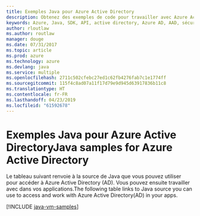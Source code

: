 ```yaml
---
title: Exemples Java pour Azure Active Directory
description: Obtenez des exemples de code pour travailler avec Azure Active Directory à partir de vos applications Java.
keywords: Azure, Java, SDK, API, active directory, Azure AD, AAD, sécurité, connexion, authentification, authentification unique, SAML
author: rloutlaw
ms.author: routlaw
manager: douge
ms.date: 07/31/2017
ms.topic: article
ms.prod: azure
ms.technology: azure
ms.devlang: java
ms.service: multiple
ms.openlocfilehash: 2711c502cfebc27ed1c62fb4276fab7c1e1774ff
ms.sourcegitcommit: 115f4c8ad07a11f17d79e9d945d63917836b11c8
ms.translationtype: HT
ms.contentlocale: fr-FR
ms.lasthandoff: 04/23/2019
ms.locfileid: "61592678"
---
```

# <a name="java-samples-for-azure-active-directory"></a><span data-ttu-id="9d2fe-104">Exemples Java pour Azure Active Directory</span><span class="sxs-lookup"><span data-stu-id="9d2fe-104">Java samples for Azure Active Directory</span></span>

<span data-ttu-id="9d2fe-105">Le tableau suivant renvoie à la source de Java que vous pouvez utiliser pour accéder à Azure Active Directory (AD). Vous pouvez ensuite travailler avec dans vos applications.</span><span class="sxs-lookup"><span data-stu-id="9d2fe-105">The following table links to Java source you can use to access and work with Azure Active Directory(AD) in your apps.</span></span>

[!INCLUDE [java-vm-samples](includes/java-aad-samples.md)]
